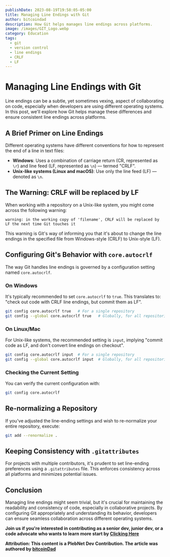 ```yaml
---
publishDate: 2023-08-19T19:58:05-05:00
title: Managing Line Endings with Git
author: bitcoindad
description: How Git helps manages line endings across platforms.
image: /images/GIT_Logo.webp
category: Education
tags:
  - git
  - version control
  - line endings
  - CRLF
  - LF
---
```


# Managing Line Endings with Git

Line endings can be a subtle, yet sometimes vexing, aspect of collaborating on code, especially when developers are using different operating systems. In this post, we'll explore how Git helps manage these differences and ensure consistent line endings across platforms.

## A Brief Primer on Line Endings

Different operating systems have different conventions for how to represent the end of a line in text files:

- **Windows**: Uses a combination of carriage return (CR, represented as `\r`) and line feed (LF, represented as `\n`) — termed "CRLF".
- **Unix-like systems (Linux and macOS)**: Use only the line feed (LF) — denoted as `\n`.

## The Warning: CRLF will be replaced by LF

When working with a repository on a Unix-like system, you might come across the following warning:

```
warning: in the working copy of 'filename', CRLF will be replaced by LF the next time Git touches it
```

This warning is Git's way of informing you that it's about to change the line endings in the specified file from Windows-style (CRLF) to Unix-style (LF).

## Configuring Git's Behavior with `core.autocrlf`

The way Git handles line endings is governed by a configuration setting named `core.autocrlf`.

### On Windows

It's typically recommended to set `core.autocrlf` to `true`. This translates to: "check out code with CRLF line endings, but commit them as LF".

```bash
git config core.autocrlf true   # For a single repository
git config --global core.autocrlf true   # Globally, for all repositories
```

### On Linux/Mac

For Unix-like systems, the recommended setting is `input`, implying "commit code as LF, and don't convert line endings on checkout".

```bash
git config core.autocrlf input  # For a single repository
git config --global core.autocrlf input  # Globally, for all repositories
```

### Checking the Current Setting

You can verify the current configuration with:

```bash
git config core.autocrlf
```

## Re-normalizing a Repository

If you've adjusted the line-ending settings and wish to re-normalize your entire repository, execute:

```bash
git add --renormalize .
```

## Keeping Consistency with `.gitattributes`

For projects with multiple contributors, it's prudent to set line-ending preferences using a `.gitattributes` file. This enforces consistency across all platforms and minimizes potential issues.

## Conclusion

Managing line endings might seem trivial, but it's crucial for maintaining the readability and consistency of code, especially in collaborative projects. By configuring Git appropriately and understanding its behavior, developers can ensure seamless collaboration across different operating systems.

**Join us if you're interested in contributing as a senior dev, junior dev, or a code advocate who wants to learn more start by [Clicking Here](https://plebnet.dev)**

**Attribution: This content is a PlebNet Dev Contribution. The article was authored by [bitcoinDad](https://github.com/Bitc0indad)**
